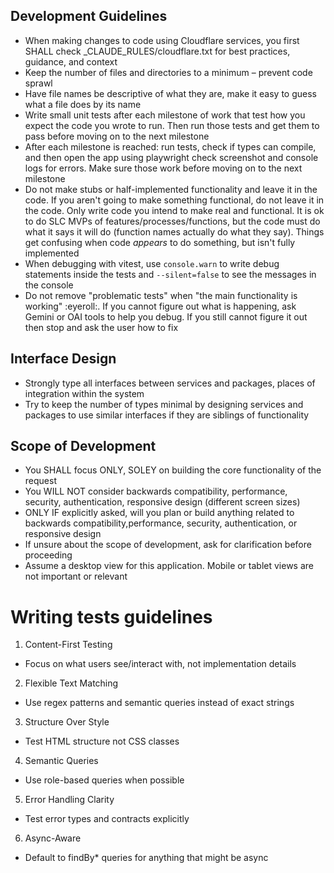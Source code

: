 ## Development Guidelines

- When making changes to code using Cloudflare services, you first SHALL check \_CLAUDE_RULES/cloudflare.txt for best practices, guidance, and context
- Keep the number of files and directories to a minimum – prevent code sprawl
- Have file names be descriptive of what they are, make it easy to guess what a file does by its name
- Write small unit tests after each milestone of work that test how you expect the code you wrote to run. Then run those tests and get them to pass before moving on to the next milestone
- After each milestone is reached: run tests, check if types can compile, and then open the app using playwright check screenshot and console logs for errors. Make sure those work before moving on to the next milestone
- Do not make stubs or half-implemented functionality and leave it in the code. If you aren't going to make something functional, do not leave it in the code. Only write code you intend to make real and functional. It is ok to do SLC MVPs of features/processes/functions, but the code must do what it says it will do (function names actually do what they say). Things get confusing when code _appears_ to do something, but isn't fully implemented
- When debugging with vitest, use `console.warn` to write debug statements inside the tests and `--silent=false` to see the messages in the console
- Do not remove "problematic tests" when "the main functionality is working" :eyeroll:. If you cannot figure out what is happening, ask Gemini or OAI tools to help you debug. If you still cannot figure it out then stop and ask the user how to fix

## Interface Design

- Strongly type all interfaces between services and packages, places of integration within the system
- Try to keep the number of types minimal by designing services and packages to use similar interfaces if they are siblings of functionality

## Scope of Development

- You SHALL focus ONLY, SOLEY on building the core functionality of the request
- You WILL NOT consider backwards compatibility, performance, security, authentication, responsive design (different screen sizes)
- ONLY IF explicitly asked, will you plan or build anything related to backwards compatibility,performance, security, authentication, or responsive design
- If unsure about the scope of development, ask for clarification before proceeding
- Assume a desktop view for this application. Mobile or tablet views are not important or relevant

# Writing tests guidelines
1. Content-First Testing
- Focus on what users see/interact with, not implementation details

2. Flexible Text Matching
- Use regex patterns and semantic queries instead of exact strings

3. Structure Over Style
- Test HTML structure not CSS classes

4. Semantic Queries
- Use role-based queries when possible

5. Error Handling Clarity
- Test error types and contracts explicitly

6. Async-Aware
- Default to findBy* queries for anything that might be async
